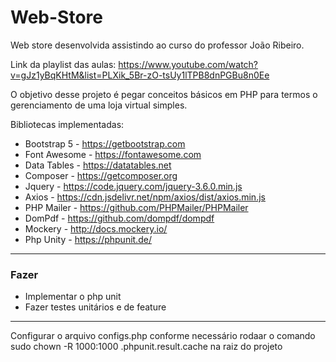 # Web-Store

Web store desenvolvida assistindo ao curso do professor João Ribeiro.

Link da playlist das aulas: https://www.youtube.com/watch?v=gJz1yBqKHtM&list=PLXik_5Br-zO-tsUy1lTPB8dnPGBu8n0Ee

O objetivo desse projeto é pegar conceitos básicos em PHP para termos o gerenciamento de uma loja virtual simples.

Bibliotecas implementadas:

* Bootstrap 5  - https://getbootstrap.com
* Font Awesome - https://fontawesome.com
* Data Tables  - https://datatables.net
* Composer     - https://getcomposer.org
* Jquery       - https://code.jquery.com/jquery-3.6.0.min.js
* Axios        - https://cdn.jsdelivr.net/npm/axios/dist/axios.min.js
* PHP Mailer   - https://github.com/PHPMailer/PHPMailer
* DomPdf       - https://github.com/dompdf/dompdf
* Mockery      - http://docs.mockery.io/
* Php Unity    - https://phpunit.de/

---
### Fazer
- Implementar o php unit
- Fazer testes unitários e de feature
-----
Configurar o arquivo configs.php conforme necessário
rodaar o comando sudo chown -R 1000:1000 .phpunit.result.cache na raiz do projeto